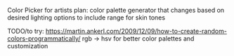 Color Picker for artists
plan: 
    color palette generator that changes based on desired lighting 
    options to include range for skin tones 
    

TODO/to try: 
https://martin.ankerl.com/2009/12/09/how-to-create-random-colors-programmatically/ 
rgb -> hsv for better color palettes and customization
